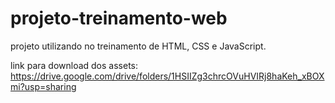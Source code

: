 # projeto-treinamento-web
projeto utilizando no treinamento de HTML, CSS e JavaScript.

link para download dos assets: https://drive.google.com/drive/folders/1HSIIZg3chrcOVuHVIRj8haKeh_xBOXmi?usp=sharing

